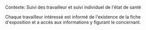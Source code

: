 Contexte: Suivi des travailleur et suivi individuel de l'état de santé

Chaque travailleur intéressé est informé de l'existence de la fiche d'exposition et a accès aux informations y figurant le concernant.